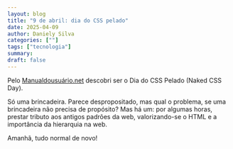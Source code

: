 ```yaml
---
layout: blog
title: "9 de abril: dia do CSS pelado"
date: 2025-04-09
author: Daniely Silva
categories: [""]
tags: ["tecnologia"]
summary:
draft: false
---
```


Pelo [Manualdousuário.net](https://manualdousuario.net/dia-do-css-pelado/) descobri ser o Dia do CSS Pelado (Naked CSS Day).

Só uma brincadeira. Parece despropositado, mas qual o problema, se uma brincadeira não precisa de propósito? Mas há um: por algumas horas, prestar tributo aos antigos padrões da web, valorizando-se o HTML e a importância da hierarquia na web.

Amanhã, tudo normal de novo!


